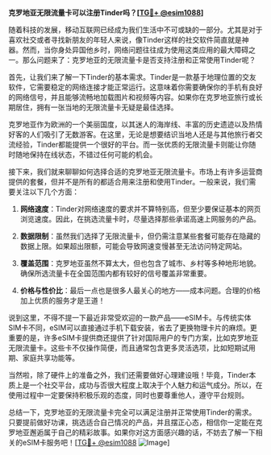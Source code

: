 **克罗地亚无限流量卡可以注册Tinder吗？[[TG💪+ @esim1088](https://t.me/s/esim1088)]**

随着科技的发展，移动互联网已经成为我们生活中不可或缺的一部分。尤其是对于喜欢社交或者寻找新朋友的年轻人来说，像Tinder这样的社交软件简直就是神器。然而，当你身处异国他乡时，网络问题往往成为使用这类应用的最大障碍之一。那么问题来了：克罗地亚的无限流量卡是否支持注册和正常使用Tinder呢？

首先，让我们来了解一下Tinder的基本需求。Tinder是一款基于地理位置的交友软件，它需要稳定的网络连接才能正常运行。这意味着你需要确保你的手机有良好的网络信号，并且能够流畅地加载图片和视频等内容。如果你在克罗地亚旅行或长期居住，拥有一张当地的无限流量卡无疑是最佳选择。

克罗地亚作为欧洲的一个美丽国度，以其迷人的海岸线、丰富的历史遗迹以及热情好客的人们吸引了无数游客。在这里，无论是想要结识当地人还是与其他旅行者交流经验，Tinder都能提供一个很好的平台。而一张优质的无限流量卡则能让你随时随地保持在线状态，不错过任何可能的机会。

接下来，我们就来聊聊如何选择合适的克罗地亚无限流量卡。市场上有许多运营商提供的套餐，但并不是所有的都适合用来注册和使用Tinder。一般来说，我们需要关注以下几个方面：

1. **网络速度**：Tinder对网络速度的要求并不算特别高，但至少要保证基本的网页浏览速度。因此，在挑选流量卡时，尽量选择那些承诺高速上网服务的产品。
   
2. **数据限制**：虽然我们选择了无限流量卡，但仍需注意某些套餐可能存在隐藏的数据上限。如果超出限额，可能会导致网速变慢甚至无法访问特定网站。

3. **覆盖范围**：克罗地亚虽然不算太大，但也包含了城市、乡村等多种地形地貌。确保所选流量卡在全国范围内都有较好的信号覆盖非常重要。

4. **价格与性价比**：最后一点也是很多人最关心的地方——成本问题。合理的价格加上优质的服务才是王道！

说到这里，不得不提一下最近非常受欢迎的一款产品——eSIM卡。与传统实体SIM卡不同，eSIM可以直接通过手机下载安装，省去了更换物理卡片的麻烦。更重要的是，许多eSIM卡提供商还提供了针对国际用户的专门方案，比如克罗地亚无限流量卡。这些卡不仅操作简便，而且通常包含更多灵活选项，比如短期试用期、家庭共享功能等。

当然啦，除了硬件上的准备之外，我们还需要做好心理建设哦！毕竟，Tinder本质上是一个社交平台，成功与否很大程度上取决于个人魅力和运气成分。所以，在使用过程中一定要保持积极乐观的态度，同时也要尊重他人，遵守平台规则。

总结一下，克罗地亚的无限流量卡完全可以满足注册并正常使用Tinder的需求。只要提前做好功课，挑选适合自己情况的产品，并且摆正心态，相信你一定能在克罗地亚邂逅属于自己的精彩故事。如果你对这方面感兴趣的话，不妨去了解一下相关的eSIM卡服务吧！[[TG💪+ @esim1088](https://t.me/s/esim1088) ![Image](https://i.postimg.cc/4NQfJmqS/Snipaste-2025-05-13-00-14-12.png)]